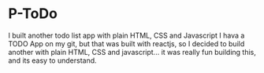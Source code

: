 # P-ToDo
I built another todo list app with plain HTML, CSS and Javascript
I hava a TODO App on my git, but that was built with reactjs, so I decided to build another with plain HTML, CSS and javascript...
it was really fun building this, and its easy to understand.
